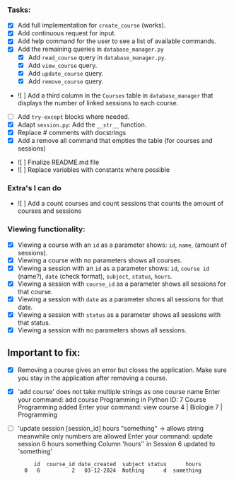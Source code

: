 
### Tasks:
- [x] Add full implementation for `create_course` (works).
- [x] Add continuous request for input.
- [x] Add help command for the user to see a list of available commands.
- [x] Add the remaining queries in `database_manager.py`
  - [x] Add `read_course` query in `database_manager.py`.
  - [x] Add `view_course` query.
  - [x] Add `update_course` query.
  - [x] Add `remove_course` query.
- ![ ] Add a third column in the `Courses` table in `database_manager` that displays the number of linked sessions to each course.
- [ ] Add `try-except` blocks where needed.
- [x] Adapt `session.py`: Add the `__str__` function.
- [x] Replace # comments with docstrings
- [x] Add a remove all command that empties the table (for courses and sessions)
- ![ ] Finalize README.md file
- ![ ] Replace variables with constants where possible

### Extra's I can do
- ![ ] Add a count courses and count sessions that counts the amount of courses and sessions

### Viewing functionality:
- [x] Viewing a course with an `id` as a parameter shows: `id`, `name`, (amount of sessions).
- [x] Viewing a course with no parameters shows all courses.
- [x] Viewing a session with an `id` as a parameter shows: `id`, `course id` (name?), `date` (check format), `subject`, `status`, `hours`.
- [x] Viewing a session with `course_id` as a parameter shows all sessions for that course.
- [x] Viewing a session with `date` as a parameter shows all sessions for that date.
- [x] Viewing a session with `status` as a parameter shows all sessions with that status.
- [x] Viewing a session with no parameters shows all sessions.

## Important to fix:
- [x] Removing a course gives an error but closes the application. Make sure you stay in the application after removing a course.
-	[x] 'add course' does not take multiple strings as one course name
		Enter your command: add course Programming in Python
		ID: 7 Course Programming added
		Enter your command: view course
		4 | Biologie
		7 | Programming
- [ ] 'update session [session_id] hours "something" -> allows string meanwhile only numbers are allowed
		Enter your command: update session 6 hours something
		Column 'hours'' in Session 6 updated to 'something'

		   id  course_id date_created  subject status      hours
		0   6          2   03-12-2024  Nothing      d  something